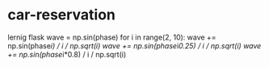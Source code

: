 # car-reservation
lernig flask
wave = np.sin(phase)
for i in range(2, 10):
    wave += np.sin(phase*i) / i / np.sqrt(i)
    wave += np.sin(phase*i*0.25) / i / np.sqrt(i)
    wave += np.sin(phase*i*0.8) / i / np.sqrt(i)
